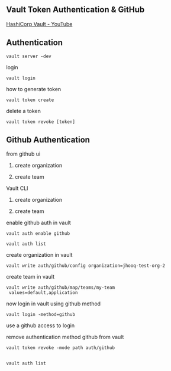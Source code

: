 ## Vault Token Authentication & GitHub

[HashiCorp Vault - YouTube](https://www.youtube.com/playlist?list=PL7iMyoQPMtAP7XeXabzWnNKGkCex1C_3C)

## Authentication

```
vault server -dev
```

login

```
vault login
```

how to generate token

```
vault token create
```

delete a token

```
vault token revoke [token]
```

## Github Authentication

from github ui

1. create organization

2. create team

Vault CLI 

1. create organization

2. create team

enable github auth in vault 

```
vault auth enable github
```

```
vault auth list
```

create organization in vault

```
vault write auth/github/config organization=jhooq-test-org-2
```

create team in vault 

```
vault write auth/github/map/teams/my-team
 values=default,application
```

now login in vault using github method

```
vault login -method=github 
```

use a github access to login

remove authentication method github from vault 

```
vault token revoke -mode path auth/github


vault auth list  
```
